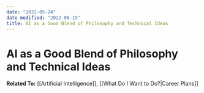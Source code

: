 ```yaml
---
date: "2022-05-24"
date modified: "2022-06-15"
title: AI as a Good Blend of Philosophy and Technical Ideas
---
```


# AI as a Good Blend of Philosophy and Technical Ideas
**Related To:** [[Artificial Intelligence]], [[What Do I Want to Do?|Career Plans]]
